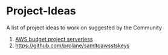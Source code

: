 # Project-Ideas
A list of project ideas to work on suggested by the Community

1. [AWS budget project serverless](https://github.com/futurelearn/aws-budget-slack)
2. https://github.com/prolane/samltoawsstskeys
